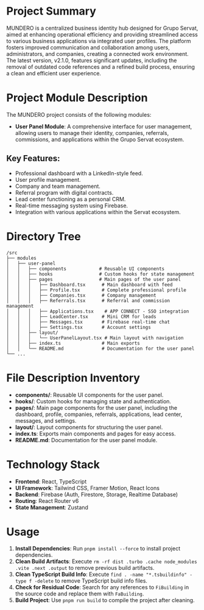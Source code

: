 # Project Summary

MUNDERO is a centralized business identity hub designed for Grupo Servat, aimed at enhancing operational efficiency and providing streamlined access to various business applications via integrated user profiles. The platform fosters improved communication and collaboration among users, administrators, and companies, creating a connected work environment. The latest version, v2.1.0, features significant updates, including the removal of outdated code references and a refined build process, ensuring a clean and efficient user experience.

# Project Module Description

The MUNDERO project consists of the following modules:

- **User Panel Module**: A comprehensive interface for user management, allowing users to manage their identity, companies, referrals, commissions, and applications within the Grupo Servat ecosystem.

## Key Features:

- Professional dashboard with a LinkedIn-style feed.
- User profile management.
- Company and team management.
- Referral program with digital contracts.
- Lead center functioning as a personal CRM.
- Real-time messaging system using Firebase.
- Integration with various applications within the Servat ecosystem.

# Directory Tree

```
/src
├── modules
│   ├── user-panel
│   │   ├── components            # Reusable UI components
│   │   ├── hooks                 # Custom hooks for state management
│   │   ├── pages                 # Main pages of the user panel
│   │   │   ├── Dashboard.tsx      # Main dashboard with feed
│   │   │   ├── Profile.tsx        # Complete professional profile
│   │   │   ├── Companies.tsx      # Company management
│   │   │   ├── Referrals.tsx      # Referral and commission management
│   │   │   ├── Applications.tsx    # APP CONNECT - SSO integration
│   │   │   ├── LeadCenter.tsx     # Mini CRM for leads
│   │   │   ├── Messages.tsx       # Firebase real-time chat
│   │   │   ├── Settings.tsx       # Account settings
│   │   ├── layout/
│   │   │   └── UserPanelLayout.tsx # Main layout with navigation
│   │   ├── index.ts               # Main exports
│   │   └── README.md              # Documentation for the user panel
└── ...
```

# File Description Inventory

- **components/**: Reusable UI components for the user panel.
- **hooks/**: Custom hooks for managing state and authentication.
- **pages/**: Main page components for the user panel, including the dashboard, profile, companies, referrals, applications, lead center, messages, and settings.
- **layout/**: Layout components for structuring the user panel.
- **index.ts**: Exports main components and pages for easy access.
- **README.md**: Documentation for the user panel module.

# Technology Stack

- **Frontend**: React, TypeScript
- **UI Framework**: Tailwind CSS, Framer Motion, React Icons
- **Backend**: Firebase (Auth, Firestore, Storage, Realtime Database)
- **Routing**: React Router v6
- **State Management**: Zustand

# Usage

1. **Install Dependencies**: Run `pnpm install --force` to install project dependencies.
2. **Clean Build Artifacts**: Execute `rm -rf dist .turbo .cache node_modules .vite .next .output` to remove previous build artifacts.
3. **Clean TypeScript Build Info**: Execute `find . -name "*.tsbuildinfo" -type f -delete` to remove TypeScript build info files.
4. **Check for Residual Code**: Search for any references to `FiBuilding` in the source code and replace them with `FaBuilding`.
5. **Build Project**: Use `pnpm run build` to compile the project after cleaning.
